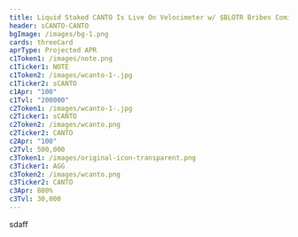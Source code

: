```yaml
---
title: Liquid Staked CANTO Is Live On Velocimeter w/ $BLOTR Bribes Coming This Epoch
header: sCANTO-CANTO
bgImage: /images/bg-1.png
cards: threeCard
aprType: Projected APR
c1Token1: /images/note.png
c1Ticker1: NOTE
c1Token2: /images/wcanto-1-.jpg
c1Ticker2: sCANTO
c1Apr: "100"
c1Tvl: "200000"
c2Token1: /images/wcanto-1-.jpg
c2Ticker1: sCANTO
c2Token2: /images/wcanto.png
c2Ticker2: CANTO
c2Apr: "100"
c2Tvl: 500,000
c3Token1: /images/original-icon-transparent.png
c3Ticker1: AGG
c3Token2: /images/wcanto.png
c3Ticker2: CANTO
c3Apr: 800%
c3Tvl: 30,000
---
```

s﻿daff